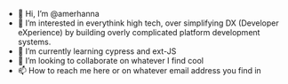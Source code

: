 - 👋 Hi, I’m @amerhanna
- 👀 I’m interested in everythink high tech, over simplifying DX (Developer eXperience) by building overly complicated platform development systems.
- 🌱 I’m currently learning cypress and ext-JS
- 💞️ I’m looking to collaborate on whatever I find cool
- 📫 How to reach me here or on whatever email address you find in

<!---
amerhanna/amerhanna is a ✨ special ✨ repository because its `README.md` (this file) appears on your GitHub profile.
You can click the Preview link to take a look at your changes.
--->
